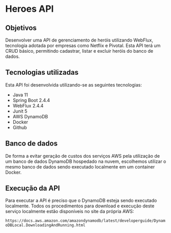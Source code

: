 # Heroes API

## Objetivos
Desenvolver uma API de gerenciamento de heróis utilizando WebFlux, tecnologia adotada por empresas como Netflix e Pivotal.
Esta API terá um CRUD básico, permitindo cadastrar, listar e excluir heróis do banco de dados.

## Tecnologias utilizadas
Esta API foi desenvolvida utilizando-se as seguintes tecnologias:

 + Java 11
 + Spring Boot 2.4.4
 + WebFlux 2.4.4
 + Junit 5
 + AWS DynamoDB
 + Docker
 + Github

## Banco de dados
De forma a evitar geração de custos dos serviços AWS pela utilização de um banco de dados DynamoDB hospedado na nuvem, escolhemos utilizar o mesmo banco de dados sendo executado localmente em um container Docker.

## Execução da API
Para executar a API é preciso que o DynamoDB esteja sendo executado localmente. Todos os procedimentos para download e execução deste serviço localmente estão disponíveis no site da própria AWS:

`https://docs.aws.amazon.com/amazondynamodb/latest/developerguide/DynamoDBLocal.DownloadingAndRunning.html`
